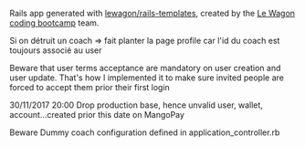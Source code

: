Rails app generated with [lewagon/rails-templates](https://github.com/lewagon/rails-templates), created by the [Le Wagon coding bootcamp](https://www.lewagon.com) team.

Si on détruit un coach => fait planter la page profile car l'id du coach est toujours associé au user

Beware that user terms acceptance are mandatory on user creation and user update. That's how I implemented it to make sure invited people are forced to accept them prior their first login


30/11/2017 20:00
Drop production base, hence unvalid user, wallet, account...created prior this date on MangoPay

Beware
Dummy coach configuration defined in application_controller.rb

